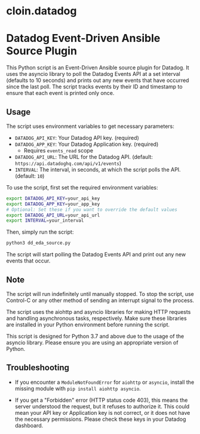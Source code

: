# cloin.datadog

# Datadog Event-Driven Ansible Source Plugin

This Python script is an Event-Driven Ansible source plugin for Datadog. It uses the asyncio library to poll the Datadog Events API at a set interval (defaults to 10 seconds) and prints out any new events that have occurred since the last poll. The script tracks events by their ID and timestamp to ensure that each event is printed only once.

## Usage

The script uses environment variables to get necessary parameters:

- `DATADOG_API_KEY`: Your Datadog API key. (required)
- `DATADOG_APP_KEY`: Your Datadog Application key. (required)
  - Requires `events_read` scope
- `DATADOG_API_URL`: The URL for the Datadog API. (default: `https://api.datadoghq.com/api/v1/events`)
- `INTERVAL`: The interval, in seconds, at which the script polls the API. (default: `10`)

To use the script, first set the required environment variables:

```bash
export DATADOG_API_KEY=your_api_key
export DATADOG_APP_KEY=your_app_key
# Optional: Set these if you want to override the default values
export DATADOG_API_URL=your_api_url
export INTERVAL=your_interval
```

Then, simply run the script:

```bash
python3 dd_eda_source.py
```

The script will start polling the Datadog Events API and print out any new events that occur.

## Note

The script will run indefinitely until manually stopped. To stop the script, use Control-C or any other method of sending an interrupt signal to the process.

The script uses the aiohttp and asyncio libraries for making HTTP requests and handling asynchronous tasks, respectively. Make sure these libraries are installed in your Python environment before running the script.

This script is designed for Python 3.7 and above due to the usage of the asyncio library. Please ensure you are using an appropriate version of Python.

## Troubleshooting

- If you encounter a `ModuleNotFoundError` for `aiohttp` or `asyncio`, install the missing module with `pip install aiohttp asyncio`.

- If you get a "Forbidden" error (HTTP status code 403), this means the server understood the request, but it refuses to authorize it. This could mean your API key or Application key is not correct, or it does not have the necessary permissions. Please check these keys in your Datadog dashboard.
